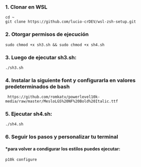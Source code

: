 ### 1. Clonar en WSL 
    cd ~
    git clone https://github.com/lucio-crDEV/wsl-zsh-setup.git
    
### 2. Otorgar permisos de ejecución
    sudo chmod +x sh3.sh && sudo chmod +x sh4.sh


### 3. Luego de ejecutar sh3.sh: 
    ./sh3.sh

### 4. Instalar la siguiente font y configurarla en valores predeterminados de bash
     https://github.com/romkatv/powerlevel10k-media/raw/master/MesloLGS%20NF%20Bold%20Italic.ttf
     
### 5. Ejecutar sh4.sh: 
    ./sh4.sh

### 6. Seguir los pasos y personalizar tu terminal



#### *para volver a condigurar los estilos puedes ejecutar: 
    p10k configure   

